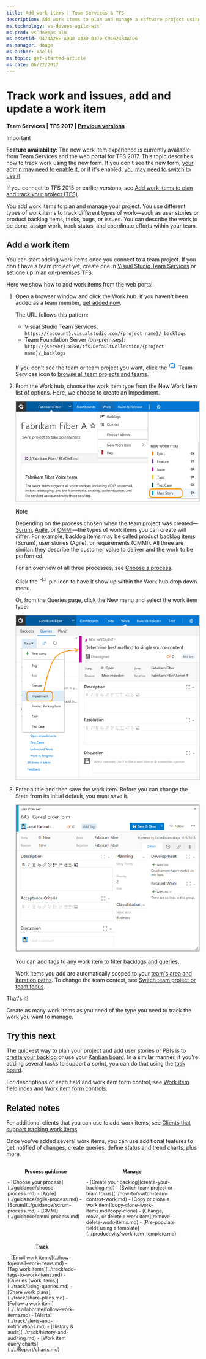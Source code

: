 ```yaml
---
title: Add work items | Team Services & TFS  
description: Add work items to plan and manage a software project using Agile tools, Scrum, or Kanban when connected to a team project in Visual Studio Team Services (VSTS).   
ms.technology: vs-devops-agile-wit
ms.prod: vs-devops-alm
ms.assetid: 9474A25E-A9D8-433D-8370-C94624B4ACD6  
ms.manager: douge
ms.author: kaelli
ms.topic: get-started-article 
ms.date: 06/22/2017
---
```


# Track work and issues, add and update a work item 

**Team Services | TFS 2017 | [Previous versions](add-work-items-tfs.md)**  

>[!IMPORTANT]   
><b>Feature availability: </b>The new work item  experience is currently available from Team Services and the web portal for TFS 2017. This topic describes how to track work using the new form. If you don't see the new form, [your admin may need to enable it](../customize/manage-new-form-rollout.md), or if it's enabled, [you may need to switch to use it](../process/new-work-item-experience.md#switch-new) 
>
>If you connect to TFS 2015 or earlier versions, see [Add work items to plan and track your project (TFS)](add-work-items-tfs.md).  

You add work items to plan and manage your project. You use different types of work items to track different types of work&mdash;such as user stories or product backlog items, tasks, bugs, or issues. You can describe the work to be done, assign work, track status, and coordinate efforts within your team.   

<a id="define-new-work">  </a>
## Add a work item 
You can start adding work items once you connect to a team project. If you don't have a team project yet, create one in [Visual Studio Team Services](../../setup-admin/team-services/set-up-vs.md) or set one up in an [on-premises TFS](../../setup-admin/create-team-project.md).

Here we show how to add work items from the web portal. 

1.  Open a browser window and click the Work hub. If you haven't been added as a team member, [get added now](../scale/multiple-teams.md#add-team-members).

	The URL follows this pattern: 
	- Visual Studio Team Services: ```https://{account}.visualstudio.com/{project name}/_backlogs```  
	- Team Foundation Server (on-premises): ```http://{server}:8080/tfs/DefaultCollection/{project name}/_backlogs```  

	If you don't see the team or team project you want, click the ![Team Services icon](../_img/icons/project-icon.png) Team Services icon to [browse all team projects and teams](/docs/connect/account-home-pages).  

2.	From the Work hub, choose the work item type from the New Work Item list of options. Here, we choose to create an Impediment. <!---Change this to User Story --->   

	<img src="../connect/_img/stakholder-add-work-item-ts.png" alt="Team Services, TFS 2017, Work hub, Add a work item" style="border: 1px solid #CCCCCC;" /> 

	>[!NOTE]  
	>Depending on the process chosen when the team project was created&mdash;[Scrum](../guidance/scrum-process.md), 
	[Agile](../guidance/agile-process.md), or [CMMI](../guidance/cmmi-process.md)&mdash;the types of work items you can create will differ. For example, backlog items may be called product backlog items (Scrum), user stories (Agile), or requirements (CMMI). All three are similar: they describe the customer value to deliver and the work to be performed.
	>
	> For an overview of all three processes, see [Choose a process](../guidance/choose-process.md). 
	
	Click the ![pin icon](../_img/icons/pin-icon.png) pin icon to have it show up within the Work hub drop down menu. 

	Or, from the Queries page, click the New menu and select the work item type. 

	<img src="_img/cyb-new-work-item-impediment-form.png" alt="Create a new impediment" style="border: 1px solid #CCCCCC;" />

3. Enter a title and then save the work item. Before you can change the State from its initial default, you must save it.  

	<img src="_img/add-new-work-item-vsts-user-story.png" alt="Agile process, User story work item form" style="border: 1px solid #CCCCCC;" />  

	You can [add tags to any work item to filter backlogs and queries](../track/add-tags-to-work-items.md).

	Work items you add are automatically scoped to your [team's area and iteration paths](../scale/set-team-defaults.md). To change the team context, see [Switch team project or team focus](../how-to/switch-team-context-work.md).

That's it! 

Create as many work items as you need of the type you need to track the work you want to manage.  


## Try this next 

The quickest way to plan your project and add user stories or PBIs is to [create your backlog](../backlogs/create-your-backlog.md) or use your [Kanban board](../kanban/kanban-basics.md).  In a similar manner, if you're adding several tasks to support a sprint, you can do that using the [task board](../scrum/task-board.md). 

For descriptions of each field and work item form control, see [Work item field index](../guidance/work-item-field.md) and [Work item form controls](../concepts/work-item-form-controls.md).  

## Related notes

For additional clients that you can use to add work items, see [Clients that support tracking work items](../../tools.md).

Once you've added several work items, you can use additional features to get notified of changes, create queries, define status and trend charts, plus more. 


<div style="float:left;width:200px;margin:3px;font-size:90%">
<p style="font-weight:bold;padding-bottom:0px;text-align:center;">Process guidance</p> 
- [Choose your process](../guidance/choose-process.md)  
- [Agile](../guidance/agile-process.md)   
- [Scrum](../guidance/scrum-process.md)  
- [CMMI](../guidance/cmmi-process.md)   
    
</div>

<div style="float:left;width:240px;margin:3px;font-size:90%">
<p style="font-weight:bold;padding-bottom:0px;text-align:center;">Manage</p> 
- [Create your backlog](create-your-backlog.md)  
- [Switch team project or team focus](../how-to/switch-team-context-work.md)       
- [Copy or clone a work item](copy-clone-work-items.md#copy-clone)   
- [Change, move, or delete a work item](remove-delete-work-items.md)   
- [Pre-populate fields using a template](../productivity/work-item-template.md)    
     
</div>

<div style="float:left;width:180px;margin:3px;font-size:90%">
<p style="font-weight:bold;padding-bottom:0px;text-align:center;">Track</p>
- [Email work items](../how-to/email-work-items.md)   
- [Tag work items](../track/add-tags-to-work-items.md)  
- [Queries (work items)](../track/using-queries.md)    
- [Share work plans](../track/share-plans.md)   
- [Follow a work item](../../collaborate/follow-work-items.md)   
- [Alerts](../track/alerts-and-notifications.md)        
- [History & audit](../track/history-and-auditing.md)   
- [Work item query charts](../../Report/charts.md)   
</div>



<div style="clear:left;font-size:100%">
</div>

